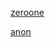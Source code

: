 [zeroone](https://github.com/dmparrishphd/tRivia/tree/master/Files/1/0)

[anon](https://github.com/dmparrishphd/tRivia/tree/master/Files/2/0)

